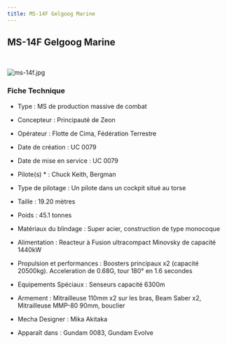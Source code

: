 ```yaml
---
title: MS-14F Gelgoog Marine
---
```


MS-14F Gelgoog Marine
---------------------


 


![ms-14f.jpg](/images/stories/saga/gundam0083/images/mechas/ms-14f.jpg)


### Fiche Technique


- Type : MS de production massive de combat  
- Concepteur : Principauté de Zeon  
- Opérateur : Flotte de Cima, Fédération Terrestre  
- Date de création : UC 0079  
- Date de mise en service : UC 0079  
- Pilote(s) * : Chuck Keith, Bergman  
- Type de pilotage : Un pilote dans un cockpit situé au torse  
- Taille : 19.20 mètres  
- Poids : 45.1 tonnes  
- Matériaux du blindage : Super acier, construction de type monocoque  
- Alimentation : Reacteur à Fusion ultracompact Minovsky de capacité 1440kW  
- Propulsion et performances : Boosters principaux x2 (capacité 20500kg). Acceleration de 0.68G, tour 180° en 1.6 secondes  
- Equipements Spéciaux : Senseurs capacité 6300m  
- Armement : Mitrailleuse 110mm x2 sur les bras, Beam Saber x2, Mitrailleuse MMP-80 90mm, bouclier  
  
  
- Mecha Designer : Mika Akitaka  
- Apparaît dans : Gundam 0083, Gundam Evolve

